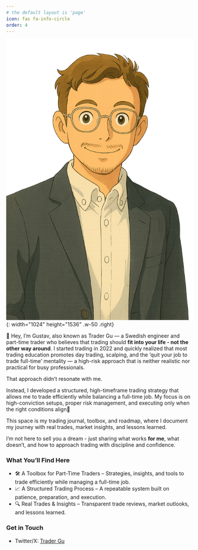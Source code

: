 ```yaml
---
# the default layout is 'page'
icon: fas fa-info-circle
order: 4
---
```


![Profile Trader Gu](/assets/img/tg-profile-ghibli-transparent.png){: width="1024" height="1536" .w-50 .right}

👋 Hey, I’m Gustav, also known as Trader Gu — a Swedish engineer and part-time trader who believes that trading should **fit into your life - not the other way around**. I started trading in 2022 and quickly realized that most trading education promotes day trading, scalping, and the ‘quit your job to trade full-time’ mentality — a high-risk approach that is neither realistic nor practical for busy professionals.

That approach didn’t resonate with me.

Instead, I developed a structured, high-timeframe trading strategy that allows me to trade efficiently while balancing a full-time job. My focus is on high-conviction setups, proper risk management, and executing only when the right conditions align​📍 

This space is my trading journal, toolbox, and roadmap, where I document my journey with real trades, market insights, and lessons learned.

I’m not here to sell you a dream - just sharing what works **for me**, what doesn’t, and how to approach trading with discipline and confidence.

### What You’ll Find Here

- 🛠 A Toolbox for Part-Time Traders – Strategies, insights, and tools to trade efficiently while managing a full-time job.
- 📈 A Structured Trading Process – A repeatable system built on patience, preparation, and execution.
- 🔍 Real Trades & Insights – Transparent trade reviews, market outlooks, and lessons learned.

### Get in Touch
- Twitter/X: [Trader Gu](https://x.com/trader_gu)
